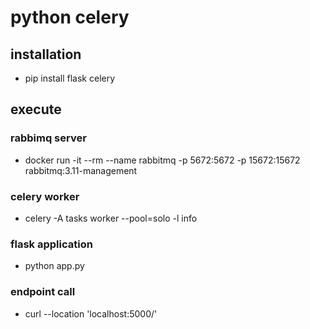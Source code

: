 # python celery

## installation
- pip install flask celery

## execute
### rabbimq server
- docker run -it --rm --name rabbitmq -p 5672:5672 -p 15672:15672 rabbitmq:3.11-management

### celery worker
- celery -A tasks worker --pool=solo -l info

### flask application
- python app.py

### endpoint call
- curl --location 'localhost:5000/'